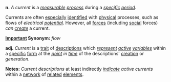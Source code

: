**n.**  *A current* is a *[measurable](https://github.com/gcassel/Modular-Organization-Terminology/blob/master/terms/measure.md) [process](https://github.com/gcassel/Modular-Organization-Terminology/blob/master/terms/process.md)* during a *[specific](https://github.com/gcassel/Modular-Organization-Terminology/blob/master/terms/specific.md) [period](https://github.com/gcassel/Modular-Organization-Terminology/blob/master/terms/period.md)*.
		
Currents are often [especially](https://github.com/gcassel/Modular-Organization-Terminology/blob/master/terms/specialize.md) [identified](https://github.com/gcassel/Modular-Organization-Terminology/blob/master/terms/identify.md) with [physical](https://github.com/gcassel/Modular-Organization-Terminology/blob/master/terms/physical.md) processes, such as flows of *electrical [potential](https://github.com/gcassel/Modular-Organization-Terminology/blob/master/terms/potential.md)*.  However, all [forces](https://github.com/gcassel/Modular-Organization-Terminology/blob/master/terms/force.md) (including [social](https://github.com/gcassel/Modular-Organization-Terminology/blob/master/terms/social.md) forces) *can [create](https://github.com/gcassel/Modular-Organization-Terminology/blob/master/terms/create.md)* a current.

**[Important](https://github.com/gcassel/Modular-Organization-Terminology/blob/master/terms/importance.md) Synonym:**  *flow*

**adj.**  *Current* is a [trait](https://github.com/gcassel/Modular-Organization-Terminology/blob/master/terms/trait.md) of [descriptions](https://github.com/gcassel/Modular-Organization-Terminology/blob/master/terms/description.md) which *[represent](https://github.com/gcassel/Modular-Organization-Terminology/blob/master/terms/representation.md) [active](https://github.com/gcassel/Modular-Organization-Terminology/blob/master/terms/active.md) [variables](https://github.com/gcassel/Modular-Organization-Terminology/blob/master/terms/variable.md)* within a [specific](https://github.com/gcassel/Modular-Organization-Terminology/blob/master/terms/specific.md) [form](https://github.com/gcassel/Modular-Organization-Terminology/blob/master/terms/form.md) at the *[point](https://github.com/gcassel/Modular-Organization-Terminology/blob/master/terms/point.md) in [time](https://github.com/gcassel/Modular-Organization-Terminology/blob/master/terms/time.md)* of the descriptions' [creation](https://github.com/gcassel/Modular-Organization-Terminology/blob/master/terms/creation.md) or *generation*.
		
**Notes:**  *Current descriptions* at least indirectly *[indicate](https://github.com/gcassel/Modular-Organization-Terminology/blob/master/terms/indicate.md) active currents* within a [network](https://github.com/gcassel/Modular-Organization-Terminology/blob/master/terms/network.md) of [related](https://github.com/gcassel/Modular-Organization-Terminology/blob/master/terms/relationship.md) [elements](https://github.com/gcassel/Modular-Organization-Terminology/blob/master/terms/element.md).  
